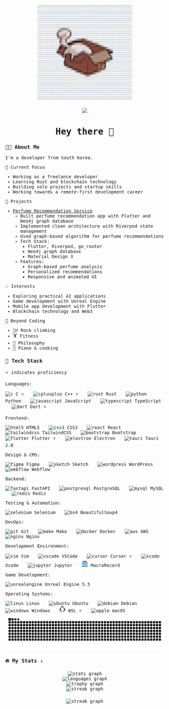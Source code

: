 <samp>
<div align="center">
  <img height="300" src="./AsciiArt.svg"  />
</div>

<!--
###

<div align="center">
  <img src="https://img.shields.io/static/v1?message=LinkedIn&logo=linkedin&label=&color=0077B5&logoColor=white&labelColor=&style=for-the-badge" height="25" alt="linkedin logo"  />
  <img src="https://img.shields.io/static/v1?message=Youtube&logo=youtube&label=&color=FF0000&logoColor=white&labelColor=&style=for-the-badge" height="25" alt="youtube logo"  />
  <img src="https://img.shields.io/static/v1?message=Twitter&logo=twitter&label=&color=1DA1F2&logoColor=white&labelColor=&style=for-the-badge" height="25" alt="twitter logo"  />
</div>
-->

###

<div align="center">
  <img src="https://visitor-badge.laobi.icu/badge?page_id=junyjeon.junyjeon&left_color=darkcyan&right_color=darkgrey"  />
</div>

###

<h1 align="center">Hey there 👋</h1>

<h3 align="left">👩‍💻 About Me</h3>

I'm a developer from South Korea.

🚀 Current Focus
- Working as a freelance developer
- Learning Rust and blockchain technology
- Building solo projects and startup skills
- Working towards a remote-first development career

💼 Projects
- [Perfume Recommendation Service](https://github.com/junyjeon/preference)
  - Built perfume recommendation app with Flutter and Neo4j graph database
  - Implemented clean architecture with Riverpod state management
  - Used graph-based algorithm for perfume recommendations
  - Tech Stack:
    - Flutter, Riverpod, go_router
    - Neo4j graph database
    - Material Design 3
  - Features:
    - Graph-based perfume analysis
    - Personalized recommendations
    - Responsive and animated UI

💡 Interests
- Exploring practical AI applications
- Game development with Unreal Engine
- Mobile app development with Flutter
- Blockchain technology and Web3

🎨 Beyond Coding
- 🧗‍♂️ Rock climbing
- 🏋️ Fitness
- 📖 Philosophy
- 🎹 Piano & cooking

<h3 align="left">🔨 Tech Stack</h3>

⭐ indicates proficiency

Languages:
<div align="left">
  <img src="https://cdn.jsdelivr.net/gh/devicons/devicon/icons/c/c-original.svg" height="20" alt="c" /> C ⭐
  <img width="12" />
  <img src="https://cdn.jsdelivr.net/gh/devicons/devicon/icons/cplusplus/cplusplus-original.svg" height="20" alt="cplusplus" /> C++ ⭐
  <img width="12" />
  <img src="https://cdn.jsdelivr.net/gh/devicons/devicon/icons/rust/rust-original.svg" height="20" alt="rust" /> Rust
  <img width="12" />
  <img src="https://cdn.jsdelivr.net/gh/devicons/devicon/icons/python/python-original.svg" height="20" alt="python" /> Python
  <img width="12" />
  <img src="https://cdn.jsdelivr.net/gh/devicons/devicon/icons/javascript/javascript-original.svg" height="20" alt="javascript" /> JavaScript
  <img width="12" />
  <img src="https://cdn.jsdelivr.net/gh/devicons/devicon/icons/typescript/typescript-original.svg" height="20" alt="typescript" /> TypeScript
  <img width="12" />
  <img src="https://cdn.jsdelivr.net/gh/devicons/devicon/icons/dart/dart-original.svg" height="20" alt="dart" /> Dart ⭐
</div>

Frontend:
<div align="left">
  <img src="https://cdn.jsdelivr.net/gh/devicons/devicon/icons/html5/html5-original.svg" height="20" alt="html5" /> HTML5
  <img width="12" />
  <img src="https://cdn.jsdelivr.net/gh/devicons/devicon/icons/css3/css3-original.svg" height="20" alt="css3" /> CSS3
  <img width="12" />
  <img src="https://cdn.jsdelivr.net/gh/devicons/devicon/icons/react/react-original.svg" height="20" alt="react" /> React
  <img width="12" />
  <img src="https://cdn.jsdelivr.net/gh/devicons/devicon/icons/tailwindcss/tailwindcss-original-wordmark.svg" height="20" alt="tailwindcss" /> TailwindCSS
  <img width="12" />
  <img src="https://cdn.jsdelivr.net/gh/devicons/devicon/icons/bootstrap/bootstrap-original.svg" height="20" alt="bootstrap" /> Bootstrap
  <img width="12" />
  <img src="https://cdn.jsdelivr.net/gh/devicons/devicon/icons/flutter/flutter-original.svg" height="20" alt="flutter" /> Flutter ⭐
  <img width="12" />
  <img src="https://cdn.jsdelivr.net/gh/devicons/devicon/icons/electron/electron-original.svg" height="20" alt="electron" /> Electron
  <img width="12" />
  <img src="https://avatars.githubusercontent.com/u/54536011" height="20" alt="tauri" /> Tauri 2.0
</div>

Design & CMS:
<div align="left">
  <img src="https://cdn.jsdelivr.net/gh/devicons/devicon/icons/figma/figma-original.svg" height="20" alt="figma" /> Figma
  <img width="12" />
  <img src="https://cdn.jsdelivr.net/gh/devicons/devicon/icons/sketch/sketch-original.svg" height="20" alt="sketch" /> Sketch
  <img width="12" />
  <img src="https://cdn.jsdelivr.net/gh/devicons/devicon/icons/wordpress/wordpress-original.svg" height="20" alt="wordpress" /> WordPress
  <img width="12" />
  <img src="https://cdn.jsdelivr.net/gh/devicons/devicon/icons/webflow/webflow-original.svg" height="20" alt="webflow" /> Webflow
</div>

Backend:
<div align="left">
  <img src="https://cdn.jsdelivr.net/gh/devicons/devicon/icons/fastapi/fastapi-original.svg" height="20" alt="fastapi" /> FastAPI
  <img width="12" />
  <img src="https://cdn.jsdelivr.net/gh/devicons/devicon/icons/postgresql/postgresql-original.svg" height="20" alt="postgresql" /> PostgreSQL
  <img width="12" />
  <img src="https://cdn.jsdelivr.net/gh/devicons/devicon/icons/mysql/mysql-original.svg" height="20" alt="mysql" /> MySQL
  <img width="12" />
  <img src="https://cdn.jsdelivr.net/gh/devicons/devicon/icons/redis/redis-original.svg" height="20" alt="redis" /> Redis
</div>

Testing & Automation:
<div align="left">
  <img src="https://cdn.jsdelivr.net/gh/devicons/devicon/icons/selenium/selenium-original.svg" height="20" alt="selenium" /> Selenium
  <img width="12" />
  <img src="https://cdn.jsdelivr.net/gh/devicons/devicon/icons/python/python-original.svg" height="20" alt="bs4" /> BeautifulSoup4
</div>

DevOps:
<div align="left">
  <img src="https://cdn.jsdelivr.net/gh/devicons/devicon/icons/git/git-original.svg" height="20" alt="git" /> Git
  <img width="12" />
  <img src="https://cdn.jsdelivr.net/gh/devicons/devicon/icons/cmake/cmake-original.svg" height="20" alt="make" /> Make
  <img width="12" />
  <img src="https://cdn.jsdelivr.net/gh/devicons/devicon/icons/docker/docker-original.svg" height="20" alt="docker" /> Docker
  <img width="12" />
  <img src="https://cdn.jsdelivr.net/gh/devicons/devicon/icons/amazonwebservices/amazonwebservices-plain-wordmark.svg" height="20" alt="aws" /> AWS
  <img width="12" />
  <img src="https://cdn.jsdelivr.net/gh/devicons/devicon/icons/nginx/nginx-original.svg" height="20" alt="nginx" /> Nginx
</div>

Development Environment:
<div align="left">
  <img src="https://cdn.jsdelivr.net/gh/devicons/devicon/icons/vim/vim-original.svg" height="20" alt="vim" /> Vim
  <img width="12" />
  <img src="https://cdn.jsdelivr.net/gh/devicons/devicon/icons/vscode/vscode-original.svg" height="20" alt="vscode" /> VSCode
  <img width="12" />
  <img src="https://cursor.sh/brand/icon.svg" height="20" alt="cursor" /> Cursor ⭐
  <img width="12" />
  <img src="https://cdn.jsdelivr.net/gh/devicons/devicon/icons/xcode/xcode-original.svg" height="20" alt="xcode" /> Xcode
  <img width="12" />
  <img src="https://cdn.jsdelivr.net/gh/devicons/devicon/icons/jupyter/jupyter-original.svg" height="20" alt="jupyter" /> Jupyter
  <img width="12" />
  <img src="https://raw.githubusercontent.com/twitter/twemoji/master/assets/svg/1f916.svg" height="20" alt="robot" /> MacroRecord
</div>

Game Development:
<div align="left">
  <img src="https://cdn.jsdelivr.net/gh/devicons/devicon/icons/unrealengine/unrealengine-original.svg" height="20" alt="unrealengine" /> Unreal Engine 5.5
</div>

Operating Systems:
<div align="left">
  <img src="https://cdn.jsdelivr.net/gh/devicons/devicon/icons/linux/linux-original.svg" height="20" alt="linux" /> Linux
  <img width="12" />
  <img src="https://cdn.jsdelivr.net/gh/devicons/devicon/icons/ubuntu/ubuntu-plain.svg" height="20" alt="ubuntu" /> Ubuntu
  <img width="12" />
  <img src="https://cdn.jsdelivr.net/gh/devicons/devicon/icons/debian/debian-original.svg" height="20" alt="debian" /> Debian
  <img width="12" />
  <img src="https://cdn.jsdelivr.net/gh/devicons/devicon/icons/windows8/windows8-original.svg" height="20" alt="windows" /> Windows
  <img width="12" />
  <img src="https://raw.githubusercontent.com/twitter/twemoji/master/assets/svg/1f427.svg" height="20" alt="penguin" /> WSL ⭐
  <img width="12" />
  <img src="https://cdn.jsdelivr.net/gh/devicons/devicon/icons/apple/apple-original.svg" height="20" alt="apple" /> macOS
</div>

<div align="center">
  <img alt="snake eating my contributions" src="https://raw.githubusercontent.com/junyjeon/junyjeon/output/snake.svg" />
</div>

###

<h3 align="left">🔥   My Stats :</h3>
<!--
###
<div align="center">
  <img src="https://raw.githubusercontent.com/maurodesouza/profile-readme-generator/master/src/assets/icons/social/instagram/default.svg" width="52" height="40" alt="instagram logo"  />
  <img src="https://raw.githubusercontent.com/maurodesouza/profile-readme-generator/master/src/assets/icons/social/slack/default.svg" width="52" height="40" alt="slack logo"  />
  <img src="https://raw.githubusercontent.com/maurodesouza/profile-readme-generator/master/src/assets/icons/social/discord/default.svg" width="52" height="40" alt="discord logo"  />
  <img src="https://raw.githubusercontent.com/maurodesouza/profile-readme-generator/master/src/assets/icons/social/linkedin/default.svg" width="52" height="40" alt="linkedin logo"  />
  <img src="https://raw.githubusercontent.com/maurodesouza/profile-readme-generator/master/src/assets/icons/social/medium/default.svg" width="52" height="40" alt="medium logo"  />
  <img src="https://raw.githubusercontent.com/maurodesouza/profile-readme-generator/master/src/assets/icons/social/unsplash/default.svg" width="52" height="40" alt="unsplash logo"  />
  <img src="https://raw.githubusercontent.com/maurodesouza/profile-readme-generator/master/src/assets/icons/social/codepen/default.svg" width="52" height="40" alt="codepen logo"  />
</div>
-->

###

<div align="center">
  <img src="https://github-readme-stats.vercel.app/api?username=junyjeon&hide_title=true&hide_rank=true&show_icons=true&include_all_commits=true&count_private=true&disable_animations=false&theme=dracula&locale=en&hide_border=true&order=1" height="150" alt="stats graph" /> <br>
  <img src="https://github-readme-stats.vercel.app/api/top-langs?username=junyjeon&locale=en&hide_title=false&layout=compact&card_width=320&langs_count=5&theme=dracula&hide_border=true&order=2" height="150" alt="languages graph" /> <br>
  <img src="https://github-profile-trophy.vercel.app?username=junyjeon&theme=dracula&column=4&row=2&margin-w=8&margin-h=8&no-bg=false&no-frame=true&order=4" height="150" alt="trophy graph"  /> <br>
  <img src="https://streak-stats.demolab.com?user=junyjeon&locale=en&mode=daily&theme=dracula&hide_border=true&border_radius=5&order=3" height="150" alt="streak graph" /> <br>
</div>

###

<div align="center">
  <img src="https://streak-stats.demolab.com?user=junyjeon&locale=en&mode=daily&theme=dark&hide_border=false&border_radius=5&order=3" height="220" alt="streak graph"  />
</div>

###
</samp>
